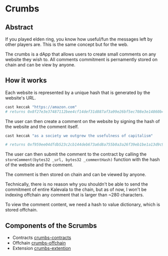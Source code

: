 # Crumbs

## Abstract

If you played elden ring, you know how useful/fun the messages left by other players are. This is the same concept but for the web.

The crumbs is a dApp that allows users to create small comments on any website they wish to.
All comments commitment is pernamently stored on chain and can be view by anyone.

## How it works

Each website is represented by a unique hash that is generated by the website's URL.

```sh
cast keccak "https://amazon.com"
# returns 0x8f27e3e37487112bee4cf14def31d887af3a99e26bf5ec708e3e14860b4a8546
```

The user can then create a comment on the website by signing the hash of the website and the comment itself.

```sh
cast keccak "as a society we outgrew the usefulness of capitalism"

# returns 0xf959ee04dfdb523c2cb144deb673a6d8a755b0a3a26f39eb1be1a13d9c9bc51a
```

The user can then submit the comment to the contract by calling the `storeComment(bytes32 _url, bytes32 _commentHash)` function with the hash of the website and the comment.

The comment is then stored on chain and can be viewed by anyone.

Technically, there is no reason why you shouldn't be able to send the commitment of entire Kalevala to the chain, but as of now, I won't be indexing offchain any comment that is larger than ~280 characters.

To view the comment content, we need a hash to value dictionary, which is stored offchain.

## Components of the Scrumbs

- Contracts [crumbs-contracts](https://github.com/maaasyn/crumbs-contracts)
- Offchain [crumbs-offchain](https://github.com/maaasyn/crumbs-offchain)
- Extension [crumbs-extention](https://github.com/maaasyn/crumbs-extention)
